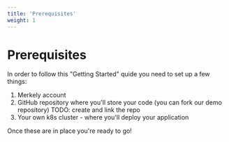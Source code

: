 ```yaml
---
title: 'Prerequisites'
weight: 1
---
```


# Prerequisites

In order to follow this "Getting Started" quide you need to set up a few things:

1. Merkely account
1. GitHub repository where you'll store your code (you can fork our demo repository) TODO: create and link the repo
1. Your own k8s cluster - where you'll deploy your application

Once these are in place you're ready to go!


